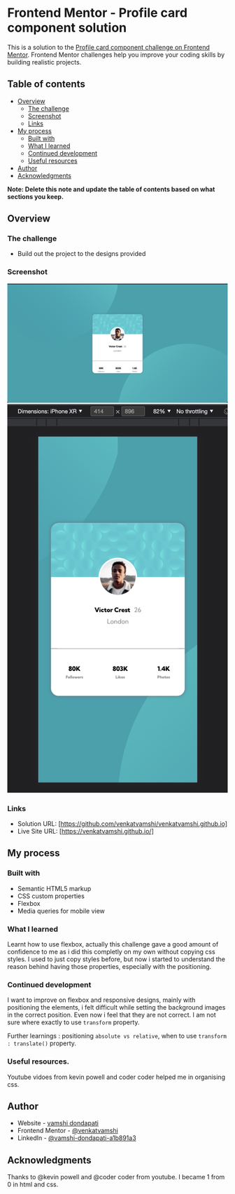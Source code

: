 # Frontend Mentor - Profile card component solution

This is a solution to the [Profile card component challenge on Frontend Mentor](https://www.frontendmentor.io/challenges/profile-card-component-cfArpWshJ). Frontend Mentor challenges help you improve your coding skills by building realistic projects. 

## Table of contents

- [Overview](#overview)
  - [The challenge](#the-challenge)
  - [Screenshot](#screenshot)
  - [Links](#links)
- [My process](#my-process)
  - [Built with](#built-with)
  - [What I learned](#what-i-learned)
  - [Continued development](#continued-development)
  - [Useful resources](#useful-resources)
- [Author](#author)
- [Acknowledgments](#acknowledgments)

**Note: Delete this note and update the table of contents based on what sections you keep.**

## Overview

### The challenge

- Build out the project to the designs provided

### Screenshot

![](./desktop.png)
![](./mobile.png)


### Links

- Solution URL: [https://github.com/venkatvamshi/venkatvamshi.github.io]
- Live Site URL: [https://venkatvamshi.github.io/]

## My process

### Built with

- Semantic HTML5 markup
- CSS custom properties
- Flexbox
- Media queries for mobile view

### What I learned

Learnt how to use flexbox, actually this challenge gave a good amount of confidence to me as i did this completly on my own without copying css styles. I used to just copy styles before, but now i started to understand the reason behind having those properties, especially with the positioning.

### Continued development
I want to improve on flexbox and responsive designs, mainly with positioning the elements, i felt difficult while setting the background images in the correct position. Even now i feel that they are not correct. I am not sure where exactly to use `transform` property. 

Further learnings : positioning `absolute vs relative`, when to use `transform : translate()` property. 

### Useful resources.

Youtube vidoes from kevin powell and coder coder helped me in organising css.


## Author

- Website - [vamshi dondapati](https://venkatvamshi.github.io/)
- Frontend Mentor - [@venkatvamshi](https://www.frontendmentor.io/profile/venkatvamshi)
- LinkedIn - [@vamshi-dondapati-a1b891a3](https://www.linkedin.com/in/vamshi-dondapati-a1b891a3)

## Acknowledgments

Thanks to @kevin powell and @coder coder from youtube. I became 1 from 0 in html and css.
